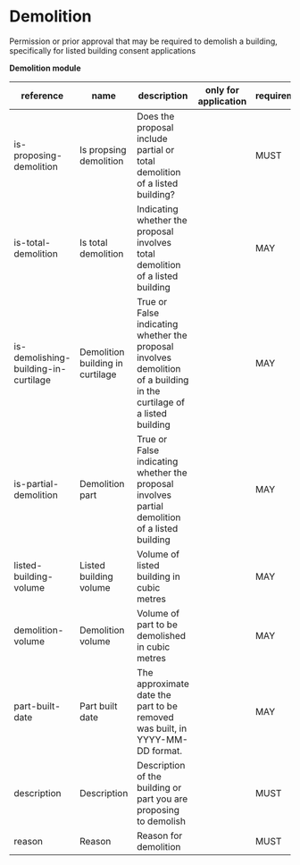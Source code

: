 # Demolition

Permission or prior approval that may be required to demolish a building, specifically for listed building consent applications


**Demolition module**

| reference | name | description | only for application | requirement | notes |
| --- | --- | --- | --- | --- | --- |
| is-proposing-demolition | Is propsing demolition | Does the proposal include partial or total demolition of a listed building? |  | MUST |  |
| is-total-demolition | Is total demolition | Indicating whether the proposal involves total demolition of a listed building |  | MAY | Rule: is a MUST if `is-proposing-demolition` is `True` |
| is-demolishing-building-in-curtilage | Demolition building in curtilage | True or False indicating whether the proposal involves demolition of a building in the curtilage of a listed building |  | MAY | Rule: is a MUST if `is-proposing-demolition` is `True` |
| is-partial-demolition | Demolition part | True or False indicating whether the proposal involves partial demolition of a listed building |  | MAY | Rule: is a MUST if `is-proposing-demolition` is `True` |
| listed-building-volume | Listed building volume | Volume of listed building in cubic metres |  | MAY | Rule: is a MUST if `is-partial-demolition` is `True` |
| demolition-volume | Demolition volume | Volume of part to be demolished in cubic metres |  | MAY | Rule: is a MUST if `is-partial-demolition` is `True` |
| part-built-date | Part built date | The approximate date the part to be removed was built, in YYYY-MM-DD format. |  | MAY | Rule: is a MUST if `is-partial-demolition` is `True`. Approximate dates are allowed |
| description | Description | Description of the building or part you are proposing to demolish |  | MUST |  |
| reason | Reason | Reason for demolition |  | MUST |  |

